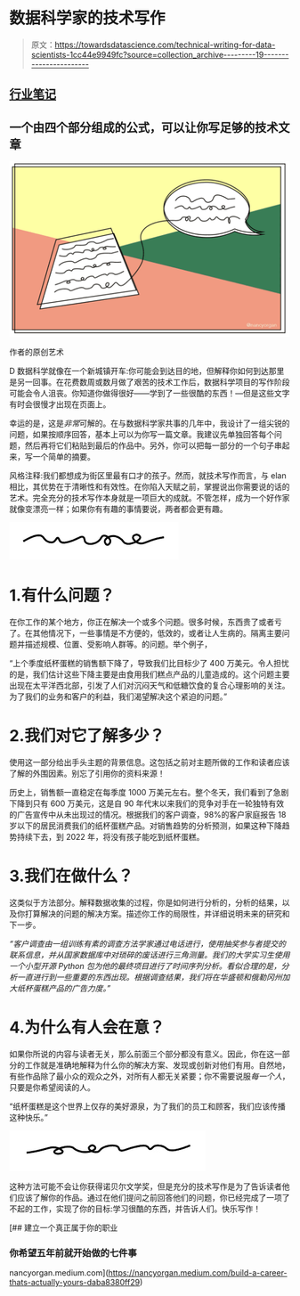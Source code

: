 # 数据科学家的技术写作

> 原文：<https://towardsdatascience.com/technical-writing-for-data-scientists-1cc44e9949fc?source=collection_archive---------19----------------------->

## [行业笔记](https://towardsdatascience.com/tagged/notes-from-industry)

## 一个由四个部分组成的公式，可以让你写足够的技术文章

![](img/75ee007434685f5e110ef77c98f6a8a2.png)

作者的原创艺术

D 数据科学就像在一个新城镇开车:你可能会到达目的地，但解释你如何到达那里是另一回事。在花费数周或数月做了艰苦的技术工作后，数据科学项目的写作阶段可能会令人沮丧。你知道你做得很好——学到了一些很酷的东西！—但是这些文字有时会很慢才出现在页面上。

幸运的是，这是*非常*可解的。在与数据科学家共事的几年中，我设计了一组尖锐的问题，如果按顺序回答，基本上可以为你写一篇文章。我建议先单独回答每个问题，然后再将它们粘贴到最后的作品中。另外，你可以把每一部分的一个句子串起来，写一个简单的摘要。

风格注释:我们都想成为街区里最有口才的孩子。然而，就技术写作而言，与 elan 相比，其优势在于清晰性和有效性。在你陷入天赋之前，掌握说出你需要说的话的艺术。完全充分的技术写作本身就是一项巨大的成就。不管怎样，成为一个好作家就像变漂亮一样；如果你有有趣的事情要说，两者都会更有趣。

![](img/9d6cc3be1672b6dacaa1fc2b225eb06a.png)

# 1.有什么问题？

在你工作的某个地方，你正在解决一个或多个问题。很多时候，东西贵了或者亏了。在其他情况下，一些事情是不方便的，低效的，或者让人生病的。隔离主要问题并描述规模、位置、受影响人群等。的问题。举个例子，

“上个季度纸杯蛋糕的销售额下降了，导致我们比目标少了 400 万美元。令人担忧的是，我们估计这些下降主要是由食用我们糕点产品的儿童造成的。这个问题主要出现在太平洋西北部，引发了人们对沉闷天气和低糖饮食的复合心理影响的关注。为了我们的业务和客户的利益，我们渴望解决这个紧迫的问题。”

# 2.我们对它了解多少？

使用这一部分给出手头主题的背景信息。这包括之前对主题所做的工作和读者应该了解的外围因素。别忘了引用你的资料来源！

历史上，销售额一直稳定在每季度 1000 万美元左右。整个冬天，我们看到了急剧下降到只有 600 万美元，这是自 90 年代末以来我们的竞争对手在一轮独特有效的广告宣传中从未出现过的情况。根据我们的客户调查，98%的客户家庭报告 18 岁以下的居民消费我们的纸杯蛋糕产品。对销售趋势的分析预测，如果这种下降趋势持续下去，到 2022 年，将没有孩子能吃到纸杯蛋糕。

# 3.我们在做什么？

这类似于方法部分。解释数据收集的过程，你是如何进行分析的，分析的结果，以及你打算解决的问题的解决方案。描述你工作的局限性，并详细说明未来的研究和下一步。

*“客户调查由一组训练有素的调查方法学家通过电话进行，使用抽奖参与者提交的联系信息，并从国家数据库中对琐碎的废话进行三角测量。我们的大学实习生使用一个小型开源 Python 包为他的最终项目进行了时间序列分析。看似合理的是，分析一直进行到一些重要的东西出现。根据调查结果，我们将在华盛顿和俄勒冈州加大纸杯蛋糕产品的广告力度。”*

# 4.为什么有人会在意？

如果你所说的内容与读者无关，那么前面三个部分都没有意义。因此，你在这一部分的工作就是准确地解释为什么你的解决方案、发现或创新对他们有用。自然地，有些作品除了最小众的观众之外，对所有人都无关紧要；你不需要说服*每一个人*，只要是你希望阅读的人。

“纸杯蛋糕是这个世界上仅存的美好源泉，为了我们的员工和顾客，我们应该传播这种快乐。”

![](img/c5983746f2650e12cdebfeefc198e77a.png)

这种方法可能不会让你获得诺贝尔文学奖，但是充分的技术写作是为了告诉读者他们应该了解你的作品。通过在他们提问之前回答他们的问题，你已经完成了一项了不起的工作，实现了你的目标:学习很酷的东西，并告诉人们。快乐写作！

[](https://nancyorgan.medium.com/build-a-career-thats-actually-yours-daba8380ff29) [## 建立一个真正属于你的职业

### 你希望五年前就开始做的七件事

nancyorgan.medium.com](https://nancyorgan.medium.com/build-a-career-thats-actually-yours-daba8380ff29)